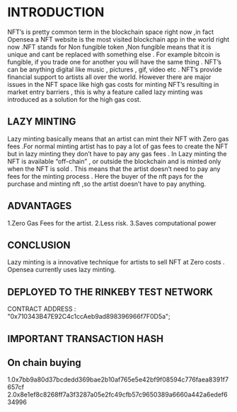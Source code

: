 # INTRODUCTION
NFT’s is pretty common term in the blockchain space right now ,in fact Opensea a NFT 
website is the most visited blockchain app in the world right now .NFT stands for Non 
fungible token ,Non fungible means that it is unique and cant be replaced with something 
else . For example bitcoin is fungible, if you trade one for another you will have the same 
thing . NFT’s can be anything digital like music , pictures , gif, video etc . NFT’s provide 
financial support to artists all over the world. However there are major issues in the NFT 
space like high gas costs for minting NFT’s resulting in market entry barriers , this is why a 
feature called lazy minting was introduced as a solution for the high gas cost. 

## LAZY MINTING
Lazy minting basically means that an artist can mint their NFT with Zero gas fees .For 
normal minting artist has to pay a lot of gas fees to create the NFT but in lazy minting 
they don’t have to pay any gas fees . In Lazy minting the NFT is available “off-chain” , or 
outside the blockchain and is minted only when the NFT is sold . This means that the 
artist doesn’t need to pay any fees for the minting process . Here the buyer of the nft pays 
for the purchase and minting nft ,so the artist doesn’t have to pay anything.

## ADVANTAGES
1.Zero Gas Fees for the artist.
2.Less risk.
3.Saves computational power

## CONCLUSION
Lazy minting is a innovative technique for artists to sell NFT at Zero costs . Opensea 
currently uses lazy minting.

## DEPLOYED TO THE RINKEBY TEST NETWORK
CONTRACT ADDRESS : "0x710343B47E92C4c1ccAeb9ad898396966f7F0D5a";

## IMPORTANT TRANSACTION HASH
On chain buying
---
1.0x7bb9a80d37bcdedd369bae2b10af765e5e42bf9f08594c776faea8391f7657cf
2.0x8e1ef8c8268ff7a3f3287a05e2fc49cfb57c9650389a6660a442a6edef634996
